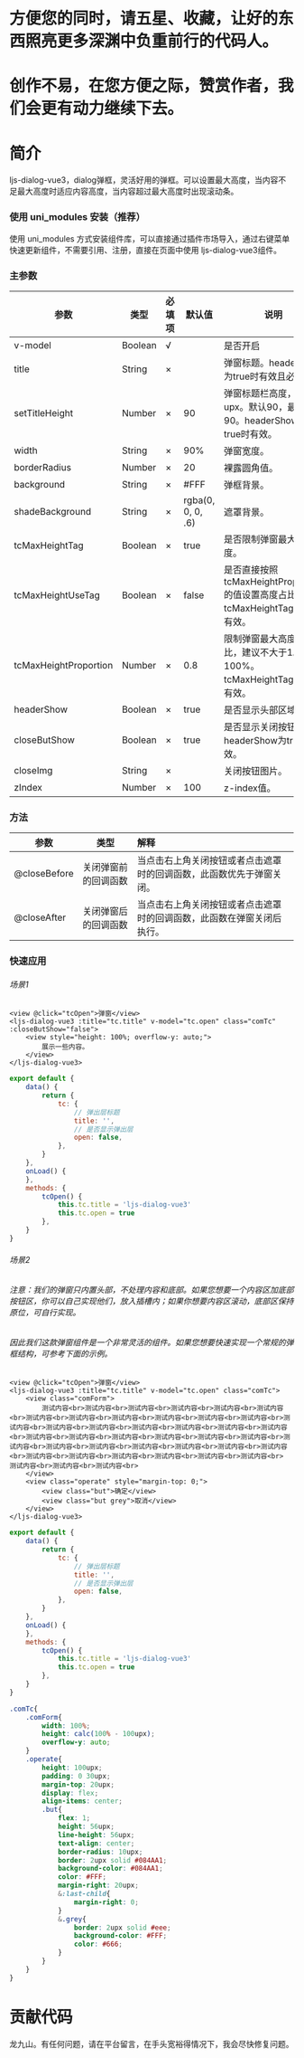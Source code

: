 # 方便您的同时，请五星、收藏，让好的东西照亮更多深渊中负重前行的代码人。
# 创作不易，在您方便之际，赞赏作者，我们会更有动力继续下去。

# 简介
ljs-dialog-vue3，dialog弹框，灵活好用的弹框。可以设置最大高度，当内容不足最大高度时适应内容高度，当内容超过最大高度时出现滚动条。

### 使用 uni_modules 安装（推荐）
使用 uni_modules 方式安装组件库，可以直接通过插件市场导入，通过右键菜单快速更新组件，不需要引用、注册，直接在页面中使用 ljs-dialog-vue3组件。

### 主参数

参数  | 类型| 必填项 | 默认值 | 说明
---- | ----- | ------ | ------  | ------ 
v-model | Boolean | √ |  | 是否开启
title | String | × |  | 弹窗标题。headerShow为true时有效且必填。
setTitleHeight | Number | × | 90 | 弹窗标题栏高度，单位upx。默认90，最小为90。headerShow为true时有效。
width | String | × | 90% | 弹窗宽度。
borderRadius | Number | × | 20 | 裸露圆角值。
background | String | × | #FFF | 弹框背景。
shadeBackground | String | × | rgba(0, 0, 0, .6) | 遮罩背景。
tcMaxHeightTag | Boolean | × | true | 是否限制弹窗最大高度。
tcMaxHeightUseTag | Boolean | × | false | 是否直接按照tcMaxHeightProportion的值设置高度占比。tcMaxHeightTag为true有效。
tcMaxHeightProportion | Number | × | 0.8 | 限制弹窗最大高度占比，建议不大于1。1为100%。tcMaxHeightTag为true有效。
headerShow | Boolean | × | true | 是否显示头部区域。
closeButShow | Boolean | × | true | 是否显示关闭按钮。headerShow为true时有效。
closeImg | String | × |  | 关闭按钮图片。
zIndex | Number | × | 100 | z-index值。
 
### 方法

参数  | 类型| 解释
---- | ----- | :------ 
@closeBefore | 关闭弹窗前的回调函数 | 当点击右上角关闭按钮或者点击遮罩时的回调函数，此函数优先于弹窗关闭。
@closeAfter | 关闭弹窗后的回调函数 | 当点击右上角关闭按钮或者点击遮罩时的回调函数，此函数在弹窗关闭后执行。

 
### 快速应用

###### 场景1
```vue
<view @click="tcOpen">弹窗</view>
<ljs-dialog-vue3 :title="tc.title" v-model="tc.open" class="comTc" :closeButShow="false">
	<view style="height: 100%; overflow-y: auto;">
		展示一些内容。
	</view>
</ljs-dialog-vue3>
```
```js
export default {
	data() {
		return {
			tc: {
				// 弹出层标题
				title: '',
				// 是否显示弹出层
				open: false,
			},
		}
	},
	onLoad() {
	},
	methods: {
		tcOpen() {
			this.tc.title = 'ljs-dialog-vue3'
			this.tc.open = true
		},
	}
}
```

###### 场景2
###### 注意：我们的弹窗只内置头部，不处理内容和底部。如果您想要一个内容区加底部按钮区，你可以自己实现他们，放入插槽内；如果你想要内容区滚动，底部区保持原位，可自行实现。
###### 因此我们这款弹窗组件是一个非常灵活的组件。如果您想要快速实现一个常规的弹框结构，可参考下面的示例。
```vue
<view @click="tcOpen">弹窗</view>
<ljs-dialog-vue3 :title="tc.title" v-model="tc.open" class="comTc">
	<view class="comForm">
		测试内容<br>测试内容<br>测试内容<br>测试内容<br>测试内容<br>测试内容<br>测试内容<br>测试内容<br>测试内容<br>测试内容<br>测试内容<br>测试内容<br>测试内容<br>测试内容<br>测试内容<br>测试内容<br>测试内容<br>测试内容<br>测试内容<br>测试内容<br>测试内容<br>测试内容<br>测试内容<br>测试内容<br>测试内容<br>测试内容<br>测试内容<br>测试内容<br>测试内容<br>测试内容<br>测试内容<br>测试内容<br>测试内容<br>测试内容<br>测试内容<br>测试内容<br>测试内容<br>测试内容<br>		测试内容<br>测试内容<br>测试内容<br>
	</view>
	<view class="operate" style="margin-top: 0;">
		<view class="but">确定</view>
		<view class="but grey">取消</view>
	</view>
</ljs-dialog-vue3>
```
```js
export default {
	data() {
		return {
			tc: {
				// 弹出层标题
				title: '',
				// 是否显示弹出层
				open: false,
			},
		}
	},
	onLoad() {
	},
	methods: {
		tcOpen() {
			this.tc.title = 'ljs-dialog-vue3'
			this.tc.open = true
		},
	}
}
```
```scss
.comTc{
	.comForm{
		width: 100%;
		height: calc(100% - 100upx);
		overflow-y: auto;
	}
	.operate{
		height: 100upx;
		padding: 0 30upx;
		margin-top: 20upx;
		display: flex;
		align-items: center;
		.but{
			flex: 1;
			height: 56upx;
			line-height: 56upx;
			text-align: center;
			border-radius: 10upx;
			border: 2upx solid #084AA1;
			background-color: #084AA1;
			color: #FFF;
			margin-right: 20upx;
			&:last-child{
				margin-right: 0;
			}
			&.grey{
				border: 2upx solid #eee;
				background-color: #FFF;
				color: #666;
			}
		}
	}
}
```


# 贡献代码
龙九山。有任何问题，请在平台留言，在手头宽裕得情况下，我会尽快修复问题。